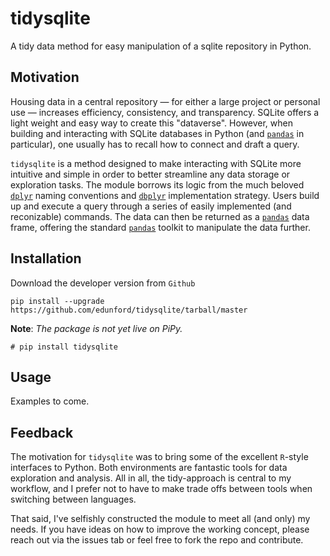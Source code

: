 # tidysqlite

A tidy data method for easy manipulation of a sqlite repository in Python.

## Motivation

 Housing data in a central repository &mdash; for either a large project or personal use &mdash; increases efficiency, consistency, and transparency. SQLite offers a light weight and easy way to create this "dataverse". However, when building and interacting with SQLite databases in Python (and [`pandas`](https://pandas.pydata.org/) in particular), one usually has to recall how to connect and draft a query.

 `tidysqlite` is a method designed to make interacting with SQLite more intuitive and simple in order to better streamline any data storage or exploration tasks. The module borrows its logic from the much beloved [`dplyr`](https://dplyr.tidyverse.org/) naming conventions and [`dbplyr`](https://dbplyr.tidyverse.org/) implementation strategy. Users build up and execute a query through a series of easily implemented (and reconizable) commands. The data can then be returned as a [`pandas`](https://pandas.pydata.org/) data frame, offering the standard [`pandas`](https://pandas.pydata.org/) toolkit to manipulate the data further.

## Installation

Download the developer version from `Github`

```
pip install --upgrade https://github.com/edunford/tidysqlite/tarball/master
```

**Note**: _The package is not yet live on PiPy._
```
# pip install tidysqlite
```

## Usage

Examples to come.

## Feedback

The motivation for `tidysqlite` was to bring some of the excellent `R`-style interfaces to Python. Both environments are fantastic tools for data exploration and analysis. All in all, the tidy-approach is central to my workflow, and I prefer not to have to make trade offs between tools when switching between languages.

That said, I've selfishly constructed the module to meet all (and only) my needs. If you have ideas on how to improve the working concept, please reach out via the issues tab or feel free to fork the repo and contribute.
